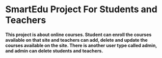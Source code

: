 # SmartEdu Project For Students and Teachers

#### This project is about online courses. Student can enroll the courses available on that site and teachers can add, delete and update the courses available on the site. There is another user type called admin, and admin can delete students and teachers.
